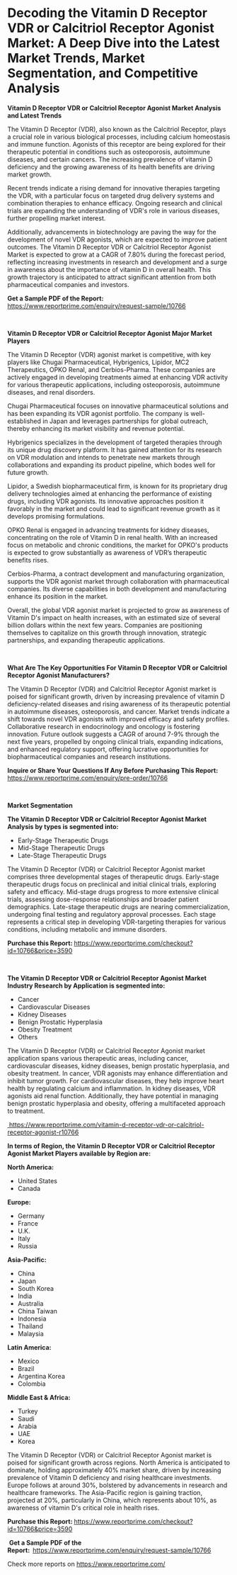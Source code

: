<p><h1>Decoding the Vitamin D Receptor VDR or Calcitriol Receptor Agonist Market: A Deep Dive into the Latest Market Trends, Market Segmentation, and Competitive Analysis</h1></p><p><strong>Vitamin D Receptor VDR or Calcitriol Receptor Agonist Market Analysis and Latest Trends</strong></p>
<p><p>The Vitamin D Receptor (VDR), also known as the Calcitriol Receptor, plays a crucial role in various biological processes, including calcium homeostasis and immune function. Agonists of this receptor are being explored for their therapeutic potential in conditions such as osteoporosis, autoimmune diseases, and certain cancers. The increasing prevalence of vitamin D deficiency and the growing awareness of its health benefits are driving market growth.</p><p>Recent trends indicate a rising demand for innovative therapies targeting the VDR, with a particular focus on targeted drug delivery systems and combination therapies to enhance efficacy. Ongoing research and clinical trials are expanding the understanding of VDR's role in various diseases, further propelling market interest.</p><p>Additionally, advancements in biotechnology are paving the way for the development of novel VDR agonists, which are expected to improve patient outcomes. The Vitamin D Receptor VDR or Calcitriol Receptor Agonist Market is expected to grow at a CAGR of 7.80% during the forecast period, reflecting increasing investments in research and development and a surge in awareness about the importance of vitamin D in overall health. This growth trajectory is anticipated to attract significant attention from both pharmaceutical companies and investors.</p></p>
<p><strong>Get a Sample PDF of the Report:&nbsp;</strong> <a href="https://www.reportprime.com/enquiry/request-sample/10766?utm_campaign=3205&utm_medium=2&utm_source=Github&utm_content=ia&utm_term=20032025&utm_id=vitamin-d-receptor-vdr-or-calcitriol-receptor-agonist">https://www.reportprime.com/enquiry/request-sample/10766</a></p>
<p>&nbsp;</p>
<p><strong>Vitamin D Receptor VDR or Calcitriol Receptor Agonist Major Market Players</strong></p>
<p><p>The Vitamin D Receptor (VDR) agonist market is competitive, with key players like Chugai Pharmaceutical, Hybrigenics, Lipidor, MC2 Therapeutics, OPKO Renal, and Cerbios-Pharma. These companies are actively engaged in developing treatments aimed at enhancing VDR activity for various therapeutic applications, including osteoporosis, autoimmune diseases, and renal disorders.</p><p>Chugai Pharmaceutical focuses on innovative pharmaceutical solutions and has been expanding its VDR agonist portfolio. The company is well-established in Japan and leverages partnerships for global outreach, thereby enhancing its market visibility and revenue potential. </p><p>Hybrigenics specializes in the development of targeted therapies through its unique drug discovery platform. It has gained attention for its research on VDR modulation and intends to penetrate new markets through collaborations and expanding its product pipeline, which bodes well for future growth.</p><p>Lipidor, a Swedish biopharmaceutical firm, is known for its proprietary drug delivery technologies aimed at enhancing the performance of existing drugs, including VDR agonists. Its innovative approaches position it favorably in the market and could lead to significant revenue growth as it develops promising formulations.</p><p>OPKO Renal is engaged in advancing treatments for kidney diseases, concentrating on the role of Vitamin D in renal health. With an increased focus on metabolic and chronic conditions, the market for OPKO's products is expected to grow substantially as awareness of VDR’s therapeutic benefits rises.</p><p>Cerbios-Pharma, a contract development and manufacturing organization, supports the VDR agonist market through collaboration with pharmaceutical companies. Its diverse capabilities in both development and manufacturing enhance its position in the market.</p><p>Overall, the global VDR agonist market is projected to grow as awareness of Vitamin D's impact on health increases, with an estimated size of several billion dollars within the next few years. Companies are positioning themselves to capitalize on this growth through innovation, strategic partnerships, and expanding therapeutic applications.</p></p>
<p>&nbsp;</p>
<p><strong>What Are The Key Opportunities For Vitamin D Receptor VDR or Calcitriol Receptor Agonist Manufacturers?</strong></p>
<p><p>The Vitamin D Receptor (VDR) and Calcitriol Receptor Agonist market is poised for significant growth, driven by increasing prevalence of vitamin D deficiency-related diseases and rising awareness of its therapeutic potential in autoimmune diseases, osteoporosis, and cancer. Market trends indicate a shift towards novel VDR agonists with improved efficacy and safety profiles. Collaborative research in endocrinology and oncology is fostering innovation. Future outlook suggests a CAGR of around 7-9% through the next five years, propelled by ongoing clinical trials, expanding indications, and enhanced regulatory support, offering lucrative opportunities for biopharmaceutical companies and research institutions.</p></p>
<p><strong>Inquire or Share Your Questions If Any Before Purchasing This Report:</strong> <a href="https://www.reportprime.com/enquiry/pre-order/10766?utm_campaign=3205&utm_medium=2&utm_source=Github&utm_content=ia&utm_term=20032025&utm_id=vitamin-d-receptor-vdr-or-calcitriol-receptor-agonist">https://www.reportprime.com/enquiry/pre-order/10766</a></p>
<p>&nbsp;</p>
<p><strong>Market Segmentation</strong></p>
<p><strong>The Vitamin D Receptor VDR or Calcitriol Receptor Agonist Market Analysis by types is segmented into:</strong></p>
<p><ul><li>Early-Stage Therapeutic Drugs</li><li>Mid-Stage Therapeutic Drugs</li><li>Late-Stage Therapeutic Drugs</li></ul></p>
<p><p>The Vitamin D Receptor (VDR) or Calcitriol Receptor Agonist market comprises three developmental stages of therapeutic drugs. Early-stage therapeutic drugs focus on preclinical and initial clinical trials, exploring safety and efficacy. Mid-stage drugs progress to more extensive clinical trials, assessing dose-response relationships and broader patient demographics. Late-stage therapeutic drugs are nearing commercialization, undergoing final testing and regulatory approval processes. Each stage represents a critical step in developing VDR-targeting therapies for various conditions, including metabolic and immune disorders.</p></p>
<p><strong>Purchase this Report:&nbsp;</strong><a href="https://www.reportprime.com/checkout?id=10766&price=3590&utm_campaign=3205&utm_medium=2&utm_source=Github&utm_content=ia&utm_term=20032025&utm_id=vitamin-d-receptor-vdr-or-calcitriol-receptor-agonist">https://www.reportprime.com/checkout?id=10766&price=3590</a></p>
<p>&nbsp;</p>
<p><strong>The Vitamin D Receptor VDR or Calcitriol Receptor Agonist Market Industry Research by Application is segmented into:</strong></p>
<p><ul><li>Cancer</li><li>Cardiovascular Diseases</li><li>Kidney Diseases</li><li>Benign Prostatic Hyperplasia</li><li>Obesity Treatment</li><li>Others</li></ul></p>
<p><p>The Vitamin D Receptor (VDR) or Calcitriol Receptor Agonist market application spans various therapeutic areas, including cancer, cardiovascular diseases, kidney diseases, benign prostatic hyperplasia, and obesity treatment. In cancer, VDR agonists may enhance differentiation and inhibit tumor growth. For cardiovascular diseases, they help improve heart health by regulating calcium and inflammation. In kidney diseases, VDR agonists aid renal function. Additionally, they have potential in managing benign prostatic hyperplasia and obesity, offering a multifaceted approach to treatment.</p></p>
<p><a href="https://www.reportprime.com/vitamin-d-receptor-vdr-or-calcitriol-receptor-agonist-r10766?utm_campaign=3205&utm_medium=2&utm_source=Github&utm_content=ia&utm_term=20032025&utm_id=vitamin-d-receptor-vdr-or-calcitriol-receptor-agonist">&nbsp;https://www.reportprime.com/vitamin-d-receptor-vdr-or-calcitriol-receptor-agonist-r10766</a></p>
<p><strong>In terms of Region, the Vitamin D Receptor VDR or Calcitriol Receptor Agonist Market Players available by Region are:</strong></p>
<p>
    <p> <strong> North America: </strong>
        <ul>
            <li>United States</li>
            <li>Canada</li>
        </ul>
        </p> 
    <p> <strong> Europe: </strong>
        <ul>
            <li>Germany</li>
            <li>France</li>
            <li>U.K.</li>
            <li>Italy</li>
            <li>Russia</li>
        </ul>
        </p> 
    <p> <strong> Asia-Pacific: </strong>
        <ul>
            <li>China</li>
            <li>Japan</li>
            <li>South Korea</li>
            <li>India</li>
            <li>Australia</li>
            <li>China Taiwan</li>
            <li>Indonesia</li>
            <li>Thailand</li>
            <li>Malaysia</li>
        </ul>
        </p> 
    <p> <strong> Latin America: </strong>
        <ul>
            <li>Mexico</li>
            <li>Brazil</li>
            <li>Argentina Korea</li>
            <li>Colombia</li>
        </ul>
        </p> 
    <p> <strong> Middle East & Africa: </strong>
        <ul>
            <li>Turkey</li>
            <li>Saudi</li>
            <li>Arabia</li>
            <li>UAE</li>
            <li>Korea</li>
        </ul>
    </p>
    </p>
<p><p>The Vitamin D Receptor (VDR) or Calcitriol Receptor Agonist market is poised for significant growth across regions. North America is anticipated to dominate, holding approximately 40% market share, driven by increasing prevalence of Vitamin D deficiency and rising healthcare investments. Europe follows at around 30%, bolstered by advancements in research and healthcare frameworks. The Asia-Pacific region is gaining traction, projected at 20%, particularly in China, which represents about 10%, as awareness of vitamin D's critical role in health rises.</p></p>
<p><strong>Purchase this Report: </strong><a href="https://www.reportprime.com/checkout?id=10766&price=3590&utm_campaign=3205&utm_medium=2&utm_source=Github&utm_content=ia&utm_term=20032025&utm_id=vitamin-d-receptor-vdr-or-calcitriol-receptor-agonist">https://www.reportprime.com/checkout?id=10766&price=3590</a></p>
<p>&nbsp;<strong>Get a Sample PDF of the Report:&nbsp;&nbsp;</strong><a href="https://www.reportprime.com/enquiry/request-sample/10766?utm_campaign=3205&utm_medium=2&utm_source=Github&utm_content=ia&utm_term=20032025&utm_id=vitamin-d-receptor-vdr-or-calcitriol-receptor-agonist">https://www.reportprime.com/enquiry/request-sample/10766</a></p>
<p><strong></strong></p>
<p>Check more reports on <a href="https://www.reportprime.com/?utm_campaign=3205&utm_medium=2&utm_source=Github&utm_content=ia&utm_term=20032025&utm_id=vitamin-d-receptor-vdr-or-calcitriol-receptor-agonist">https://www.reportprime.com/</a></p>